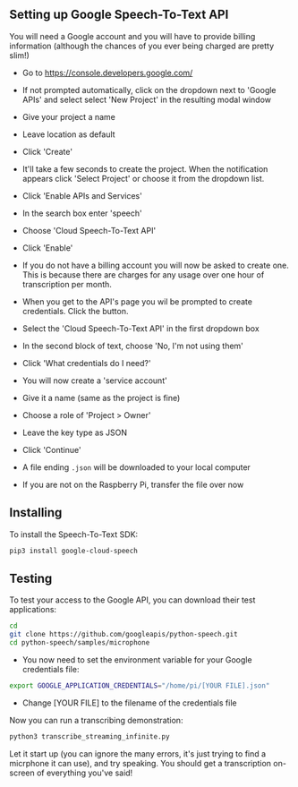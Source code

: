 ## Setting up Google Speech-To-Text API

You will need a Google account and you will have to provide billing information
(although the chances of you ever being charged are pretty slim!)

- Go to <https://console.developers.google.com/>

- If not prompted automatically, click on the dropdown next to 'Google APIs' and
  select select 'New Project' in the resulting modal window

- Give your project a name

- Leave location as default

- Click 'Create'

- It'll take a few seconds to create the project. When the notification appears click 'Select Project'
  or choose it from the dropdown list.

- Click 'Enable APIs and Services'

- In the search box enter 'speech'

- Choose 'Cloud Speech-To-Text API'

- Click 'Enable'

- If you do not have a billing account you will now be asked to create one. This is because
  there are charges for any usage over one hour of transcription per month.

- When you get to the API's page you wil be prompted to create credentials. Click the button.

- Select the 'Cloud Speech-To-Text API' in the first dropdown box

- In the second block of text, choose 'No, I'm not using them'

- Click 'What credentials do I need?'

- You will now create a 'service account'

- Give it a name (same as the project is fine)

- Choose a role of 'Project > Owner'

- Leave the key type as JSON

- Click 'Continue'

- A file ending `.json` will be downloaded to your local computer

- If you are not on the Raspberry Pi, transfer the file over now

## Installing

To install the Speech-To-Text SDK:

```bash
pip3 install google-cloud-speech
```

## Testing

To test your access to the Google API, you can download their test applications:

```bash
cd
git clone https://github.com/googleapis/python-speech.git
cd python-speech/samples/microphone
```

- You now need to set the environment variable for your Google credentials file:

```bash
export GOOGLE_APPLICATION_CREDENTIALS="/home/pi/[YOUR FILE].json"
```

- Change [YOUR FILE] to the filename of the credentials file

Now you can run a transcribing demonstration:

```bash
python3 transcribe_streaming_infinite.py
```

Let it start up (you can ignore the many errors, it's just trying to find a micrphone it can use), and try speaking. You should get
a transcription on-screen of everything you've said!
